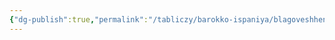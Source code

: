 ```yaml
---
{"dg-publish":true,"permalink":"/tabliczy/barokko-ispaniya/blagoveshhenie/","dgPassFrontmatter":true}
---
```



